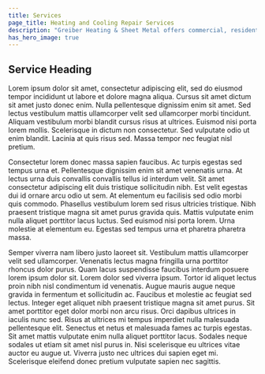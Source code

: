 ```yaml
---
title: Services
page_title: Heating and Cooling Repair Services
description: "Greiber Heating & Sheet Metal offers commercial, residential & industrial HVAC, geothermal heating, cooling & ventilation services in Waunakee, Wisconsin."
has_hero_image: true
---
```


<h2 class="no-margin">Service Heading</h2>

<div class="underline"></div>

Lorem ipsum dolor sit amet, consectetur adipiscing elit, sed do eiusmod tempor incididunt ut labore et dolore magna aliqua. Cursus sit amet dictum sit amet justo donec enim. Nulla pellentesque dignissim enim sit amet. Sed lectus vestibulum mattis ullamcorper velit sed ullamcorper morbi tincidunt. Aliquam vestibulum morbi blandit cursus risus at ultrices. Euismod nisi porta lorem mollis. Scelerisque in dictum non consectetur. Sed vulputate odio ut enim blandit. Lacinia at quis risus sed. Massa tempor nec feugiat nisl pretium.

Consectetur lorem donec massa sapien faucibus. Ac turpis egestas sed tempus urna et. Pellentesque dignissim enim sit amet venenatis urna. At lectus urna duis convallis convallis tellus id interdum velit. Sit amet consectetur adipiscing elit duis tristique sollicitudin nibh. Est velit egestas dui id ornare arcu odio ut sem. At elementum eu facilisis sed odio morbi quis commodo. Phasellus vestibulum lorem sed risus ultricies tristique. Nibh praesent tristique magna sit amet purus gravida quis. Mattis vulputate enim nulla aliquet porttitor lacus luctus. Sed euismod nisi porta lorem. Urna molestie at elementum eu. Egestas sed tempus urna et pharetra pharetra massa.

Semper viverra nam libero justo laoreet sit. Vestibulum mattis ullamcorper velit sed ullamcorper. Venenatis lectus magna fringilla urna porttitor rhoncus dolor purus. Quam lacus suspendisse faucibus interdum posuere lorem ipsum dolor sit. Lorem dolor sed viverra ipsum. Tortor id aliquet lectus proin nibh nisl condimentum id venenatis. Augue mauris augue neque gravida in fermentum et sollicitudin ac. Faucibus et molestie ac feugiat sed lectus. Integer eget aliquet nibh praesent tristique magna sit amet purus. Sit amet porttitor eget dolor morbi non arcu risus. Orci dapibus ultrices in iaculis nunc sed. Risus at ultrices mi tempus imperdiet nulla malesuada pellentesque elit. Senectus et netus et malesuada fames ac turpis egestas. Sit amet mattis vulputate enim nulla aliquet porttitor lacus. Sodales neque sodales ut etiam sit amet nisl purus in. Nisi scelerisque eu ultrices vitae auctor eu augue ut. Viverra justo nec ultrices dui sapien eget mi. Scelerisque eleifend donec pretium vulputate sapien nec sagittis.
